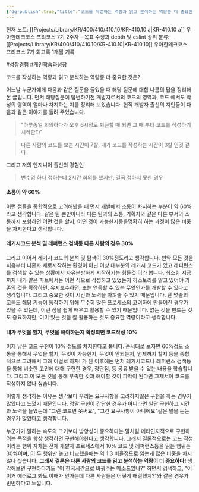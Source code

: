 ```yaml
---
{"dg-publish":true,"title":"코드를 작성하는 역량과 읽고 분석하는 역량중 더 중요한 것은","description":"개발자가 개발하면서 남의 코드를 읽는 시간과, 직접 코드를  작성하는 시간의 비율은 어떻게 될까 생각본적이 있나요? 라는 다른 사람의 질문에서 생각해본 고민입니다. 결론은 읽는 역량이 좀더 중요한 것 같다","permalink":"/projects/library/kr/400/410/410-10/kr-410-10-a/","dgPassFrontmatter":true,"noteIcon":"0","created":"2024-11-21T13:03:18.879+09:00","updated":"2024-11-25T15:34:22.018+09:00"}
---
```


현재 노트: [[Projects/Library/KR/400/410/410.10/KR-410.10 a\|KR-410.10 a]] 우아한테크코스 프리코스 7기 2주차 - 목표 수정과 depth 및 eslint
상위 분류: [[Projects/Library/KR/400/410/410.10/KR-410.10\|KR-410.10]] 우아한테크코스 프리코스 7기 회고록 1개월 기록

#성장경험  #개인학습과성장 

코드를 작성하는 역량과 읽고 분석하는 역량중 더 중요한 것은? 

어느날 누군가에게 다음과 같은 질문을 들었을 때 해당 질문에 대합 나름의 답을 정리해본 글입니다.
먼저 해당질문에 답변하기전 개발자로서의 코드의 영역과, 코드 에서도 작성의 영역이 얼마나 차지하는 지를 정리해 보았습니다. 현직 개발자 출신의 지인들이 다음과 같은 이야기를 들려 주었습니다.

> "하루종일 회의하다가 오후 6시정도 퇴근할 때 되면 그 때 부터 코드를 작성하기 시작한다"

> 다른 사람의 코드를 보는 시간이 7할, 내가 코드를 작성하는 시간이 3할 인것 같다

그리고 저의 엔지니어 출신의 경험인

> 변수명 하나 정하는데 2시간 회의를 했지만, 결국 정하지 못한 경우

#### **소통이 약 60%**
이런 점들을 종합적으로 고려해봤을 때 먼저 개발에서 소통이 차지하는 부분이 약 60%라고 생각합니다. 같은 팀 뿐만아니라 다른 팀과의 소통, 기획자와 같은 다른 부서의 소통까지 포함하면 어떤 것을 할지, 어떤 것이 가능한지등을명확히 하는 과정이 많은 비중을 차지한다고 생각합니다.

#### **레거시코드 분석 및 레퍼런스 검색등 다른 사람의 경우 30%**
그리고 이어서 레거시 코드의 분석 및 탐색이 30%정도라고 생각합니다. 만약 모든 것을 처음부터 나혼자 새로시작하는 환경이 아닌 이상 대부분의 레거시 코드가 있고 레퍼런스를 검색할 수 있는 상황에서 자유분방하게 시작하기는 힘들것 이라 봅니다. 최소한 지금까지 내가 맡은 파트에서는 어떤 식으로 작성하고 있었는지 히스토리를 알고 있어야 기존의 것을 확장하던, 유지보수하던, 또는 연동할 수 있는 무엇인가를 개발할 수 있다고 생각합니다. 그리고 중요한 것이 시간과 노력을 아껴줄 수 있기 때문입니다. 단 몇줄의 코듣도 해당 기능이 동작하기 위해 무수히 많은 프로세스의 고려하에 만들어진 경우가 있을 수 있는데, 이런 점을 쉽게 배우고 활용할 수 있기 때문입니다. 없는 것을 만드는 것도 중요하지만, 이미 있는 것을 잘 활용하는 것도 중요한 역량이라고 생각합니다.

#### **내가 무엇을 할지, 무엇을 해야하는지 확정되면 코드작성 10%**
이제 남은 코드 구현이 10% 정도를 차지한다고 봅니다.
순서대로 보자면 60%정도 소통을 통해서 무엇을 할지, 무엇이 가능한지, 무엇이 안되는지, 언제까지 할지 등을 종합적으로 고려해서 그래 이걸로 하자! 가 된 이후에는
먼저 레거시코드나 레퍼런스 검색등을 통해 비슷한 고민에 대해 구현한 경우, 장단점, 등 공유 받을 수 있는 내용을 학습합니다. 그리고 이 모든 것을 통해 부족한 것과 해야할 것이 파악이 된다면
그제서야 코드를 작성하지 않나 싶습니다.

이렇게 생각하는 이유는 생각보다 우리는 요구사항을 고려하지않은 구현을 하는 경우가 많았다고 느꼈기 때문입니다. 정말 구현이 간단한 경우가 아니라면 일단 구현하고 시간과 노력을 들였는데 "그런 코드면 못써요", "그건 요구사항이 아니에요"같은 말을 듣는 경우가 많았다고 생각합니다.

누군가가 말하는 속도의 크기보다 방향성이 중요하다는 말처럼 메타인지적으로 구현하려는 목적을 항상 생각하면 구현해야한다고 생각합니다.
그래서 결론적으로는 코드 작성이라는 행위 자체는 전체 개발자 프로세스에서 10% 코드 및 레퍼런스등을 읽는 행위는 30%이며, 이 두 행위만 놓고 비교했을때는 약 1:3 비율정도로 읽는게 많은 비중을 차지 않나 싶습니다. 
**그래서 결론은 다른 사람의 코드를 읽고 분석하는 역량이 더 중요하다!**
생각해보면 구현하다가도 "어 한국시간으로 바꿔주는 메소드있나?" 하면서 검색하고, "어 이거 에러로그 봐도 이해가 안가는데 다른 사람들은 어떻게 해결했지?"와 같은 경우가 빈번하다고 느낍니다.  


